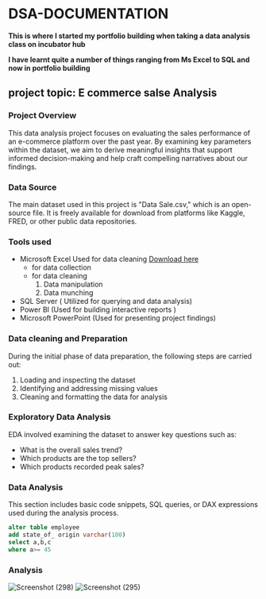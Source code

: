 # DSA-DOCUMENTATION
**This is where I started my portfolio building when taking a data analysis class on incubator hub**

**I have learnt quite a number of things ranging from Ms Excel to SQL and now in portfolio building**

## project topic: E commerce salse Analysis

### Project Overview
This data analysis project focuses on evaluating the sales performance of an e-commerce platform over the past year. By examining key parameters within the dataset, we aim to derive meaningful insights that support informed decision-making and help craft compelling narratives about our findings.

### Data Source
The main dataset used in this project is "Data Sale.csv," which is an open-source file. It is freely available for download from platforms like Kaggle, FRED, or other public data repositories.

### Tools used
- Microsoft Excel Used for data cleaning [Download here ](https://www.Microsoft.com)
   - for data collection
   - for data cleaning
      1. Data manipulation
      2. Data munching
- SQL Server ( Utilized for querying and data analysis)  
- Power BI (Used for building interactive reports ) 
- Microsoft PowerPoint (Used for presenting project findings)

 ### Data cleaning and Preparation
During the initial phase of data preparation, the following steps are carried out:  
1. Loading and inspecting the dataset  
2. Identifying and addressing missing values  
3. Cleaning and formatting the data for analysis  

### Exploratory Data Analysis  
EDA involved examining the dataset to answer key questions such as:  
- What is the overall sales trend?  
- Which products are the top sellers?  
- Which products recorded peak sales?

### Data Analysis  
This section includes basic code snippets, SQL queries, or DAX expressions used during the analysis process.

 ``` SQL
alter table employee
add state_of_ origin varchar(100)
select a,b,c
where a>= 45
```
### Analysis
![Screenshot (298)](https://github.com/user-attachments/assets/f786f85e-94ae-432f-a34a-d6138ca5637a)
![Screenshot (295)](https://github.com/user-attachments/assets/a0f38927-76f2-4184-97e5-666171e6ac36)
